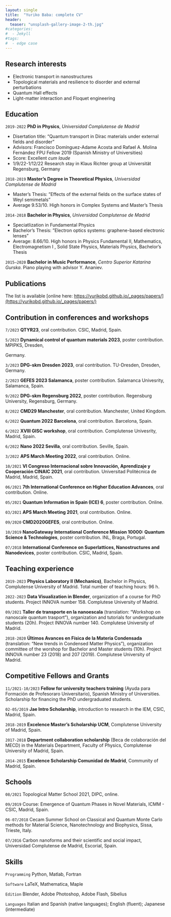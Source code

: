 ```yaml
---
layout: single
title:  "Yuriko Baba: complete CV"
header:
  teaser: "unsplash-gallery-image-2-th.jpg"
#categories: 
#  - Jekyll
#tags:
#  - edge case
---
```




## Research interests

- Electronic transport in nanostructures
- Topological materials and resilience to disorder and external perturbations
- Quantum Hall effects
- Light-matter interaction and Floquet engineering

## Education

`2019-2022`
__PhD in Physics__, *Universidad Complutense de Madrid*
- Disertation title: “Quantum transport in Dirac materials under external fields and disorder”
- Advisors: Francisco Domı́nguez-Adame Acosta and Rafael A. Molina Fernández
FPU Fellow 2019 (Spanish Ministry of Universities)
- Score: Excellent *cum laude*
- 1/9/22-1/12/22 Research stay in Klaus Richter group at Universität Regensburg, Germany

`2018-2019`
__Master’s Degree in Theoretical Physics__, *Universidad Complutense de Madrid*
- Master’s Thesis: ”Effects of the external fields on the surface states of Weyl semimetals”
- Average 9.53/10. High honors in Complex Systems and Master’s Thesis


`2014-2018`
__Bachelor in Physics__, *Universidad Complutense de Madrid*
- Speciatlization in Fundamental Physics
- Bachelor’s Thesis: ”Electron optics systems: graphene-based electronic lenses”
- Average: 8.66/10. High honors in Physics Fundamental II, Mathematics, Electromagnetism I ,
Solid State Physics, Materials Physics, Bachelor’s Thesis

`2015–2020` __Bachelor in Music Performance__, *Centro Superior Katarina Gurska*. Piano playing with advisor Y. Ananiev.


## Publications

The list is available [online here: https://yurikobd.github.io/_pages/papers/](https://yurikobd.github.io/_pages/papers/)


## Contribution in conferences and workshops
`7/2023` __QTYR23__, oral contribution. CSIC, Madrid, Spain.

`5/2023` __Dynamical control of quantum materials 2023__, poster contribution. MPIPKS, Dresden,

Germany.

`3/2023` __DPG-skm Dresden 2023__, oral contribution. TU-Dresden, Dresden, Germany.

`2/2023` __GEFES 2023 Salamanca__, poster contribution. Salamanca Univesrity, Salamanca, Spain.

`9/2022` __DPG-skm Regensburg 2022__, poster contribution. Regensburg University, Regensburg,
Germany.

`8/2022` __CMD29 Manchester__, oral contribution. Manchester, United Kingdom.

`6/2022` __Quantum 2022 Barcelona__, oral contribution. Barcelona, Spain.

`6/2022` __XVIII GISC workshop__, oral contribution. Complutense Univesrity, Madrid, Spain.

`6/2022` __Nano 2022 Sevilla__, oral contribution. Seville, Spain.

`3/2022` __APS March Meeting 2022__, oral contribution. Online.

`10/2021` __VI Congreso Internacional sobre Innovación, Aprendizaje y Cooperación CINAIC
2021__, oral contribution. Universitad Politécnica de Madrid, Madrid, Spain.

`06/2021` __7th International Conference on Higher Education Advances__, oral contribution.
Online.

`05/2021` __Quantum Information in Spain (ICE) 6__, poster contribution. Online.

`03/2021` __APS March Meeting 2021__, oral contribution. Online.

`09/2020` __CMD2020GEFES__, oral contribution. Online.

`10/2019` __NanoGateway International Conference Mission 10000: Quantum Science & Technologies__, poster contribution. INL, Braga, Portugal.

`07/2018` __International Conference on Superlattices, Nanostructures and Nanodevices__, poster contribution. CSIC, Madrid, Spain.

## Teaching experience
`2019-2023` __Physics Laboratory II (Mechanics)__, Bachelor in Physics, Complutense University of Madrid. Total number of teaching hours: 96 h.

`2022-2023` __Data Visualization in Blender__, organization of a course for PhD students. Project INNOVA number 158. Complutese University of Madrid.

`09/2021` __Taller de transporte en la nanoescala__ (translation: “Workshop on nanoscale quantum trasport”), organization and tutorials for undergraduate students (20h). Project INNOVA number 140. Complutese University of Madrid.

`2018-2020` __Últimos Avances en Fı́sica de la Materia Condensada__ (translation: “New trends in Condensed Matter Physics”), organization committee of the worshop for Bachelor and Master students (10h). Project INNOVA number 23 (2018) and 207 (2019). Complutese University of Madrid.

## Competitive Fellows and Grants

`11/2021-10/2023` __Fellow for university teachers training__ (Ayuda para Formación de Profesoraro Universitario), Spanish Ministry of Universities. Scholarship for financing the PhD undergraduated students.  

`02-05/2019` __Jae Intro Scholarship__, introduction to research in the IEM, CSIC, Madrid, Spain.

`2018-2019` __Excelence Master’s Scholarship UCM__, Complutense University of Madrid, Spain.

`2017-2018` __Department collaboration scholarship__ (Beca de colaboración del MECD) in the Materials Department, Faculty of Physics, Complutense University of Madrid, Spain.

`2014-2015` __Excelence Scholarship Comunidad de Madrid__, Community of Madrid, Spain.

## Schools
`08/2021` Topological Matter School 2021, DIPC, online.

`09/2019` Course: Emergence of Quantum Phases in Novel Materials, ICMM - CSIC, Madrid,
Spain.

`06-07/2018` Cecam Summer School on Classical and Quantum Monte Carlo methods for
Material Science, Nanotechnology and Biophysics, Sissa, Trieste, Italy.

`07/2016` Carbon nanoforms and their scientific and social impact, Universidad Complutense
de Madrid, Escorial, Spain. 

## Skills
`Programming` Python, Matlab, Fortran

`Software` LaTeX, Mathematica, Maple

`Edition` Blender, Adobe Photoshop, Adobe Flash, Sibelius

`Languages` Italian and Spanish (native languages); English (fluent); Japanese (intermediate)



